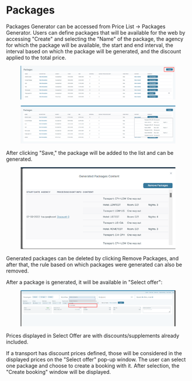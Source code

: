 # Packages

Packages Generator can be accessed from Price List -> Packages Generator. Users can define packages that will be available for the web by accessing "Create" and selecting the "Name" of the package, the agency for which the package will be available, the start and end interval, the interval based on which the package will be generated, and the discount applied to the total price.

<figure><img src="../../../.gitbook/assets/image (4) (1) (1) (1) (1) (1) (1) (1) (1) (1) (1) (1) (1) (1) (1) (1) (1) (1) (1) (1).png" alt=""><figcaption></figcaption></figure>

<figure><img src="../../../.gitbook/assets/image (5) (1) (1) (1) (1) (1) (1) (1) (1) (1) (1) (1) (1) (1) (1) (1) (1) (1) (1).png" alt=""><figcaption></figcaption></figure>

After clicking "Save," the package will be added to the list and can be generated.

<figure><img src="../../../.gitbook/assets/image (6) (2).png" alt=""><figcaption></figcaption></figure>

Generated packages can be deleted by clicking Remove Packages, and after that, the rule based on which packages were generated can also be removed.

After a package is generated, it will be available in "Select offer":

<figure><img src="../../../.gitbook/assets/image (7) (2).png" alt=""><figcaption></figcaption></figure>

Prices displayed in Select Offer are with discounts/supplements already included.

If a transport has discount prices defined, those will be considered in the displayed prices on the "Select offer" pop-up window. The user can select one package and choose to create a booking with it. After selection, the "Create booking" window will be displayed.

